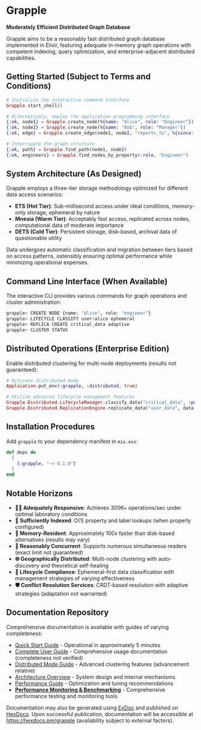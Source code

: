 # Grapple
**Moderately Efficient Distributed Graph Database**

Grapple aims to be a reasonably fast distributed graph database implemented in Elixir, featuring adequate in-memory graph operations with competent indexing, query optimization, and enterprise-adjacent distributed capabilities.

## Getting Started (Subject to Terms and Conditions)

```elixir
# Initialize the interactive command interface
Grapple.start_shell()

# Alternatively, employ the application programming interface
{:ok, node1} = Grapple.create_node(%{name: "Alice", role: "Engineer"})
{:ok, node2} = Grapple.create_node(%{name: "Bob", role: "Manager"})
{:ok, edge} = Grapple.create_edge(node1, node2, "reports_to", %{since: "2024"})

# Interrogate the graph structure
{:ok, path} = Grapple.find_path(node1, node2)
{:ok, engineers} = Grapple.find_nodes_by_property(:role, "Engineer")
```

## System Architecture (As Designed)

Grapple employs a three-tier storage methodology optimized for different data access scenarios:

- **ETS (Hot Tier)**: Sub-millisecond access under ideal conditions, memory-only storage, ephemeral by nature
- **Mnesia (Warm Tier)**: Acceptably fast access, replicated across nodes, computational data of moderate importance
- **DETS (Cold Tier)**: Persistent storage, disk-based, archival data of questionable utility

Data undergoes automatic classification and migration between tiers based on access patterns, ostensibly ensuring optimal performance while minimizing operational expenses.

## Command Line Interface (When Available)

The interactive CLI provides various commands for graph operations and cluster administration:

```bash
grapple> CREATE NODE {name: "Alice", role: "engineer"}
grapple> LIFECYCLE CLASSIFY user:alice ephemeral
grapple> REPLICA CREATE critical_data adaptive
grapple> CLUSTER STATUS
```

## Distributed Operations (Enterprise Edition)

Enable distributed clustering for multi-node deployments (results not guaranteed):

```elixir
# Activate distributed mode
Application.put_env(:grapple, :distributed, true)

# Utilize advanced lifecycle management features
Grapple.Distributed.LifecycleManager.classify_data("critical_data", :persistent)
Grapple.Distributed.ReplicationEngine.replicate_data("user_data", data, :adaptive)
```

## Installation Procedures

Add `grapple` to your dependency manifest in `mix.exs`:

```elixir
def deps do
  [
    {:grapple, "~> 0.1.0"}
  ]
end
```

## Notable Horizons

- **🚶‍♂️ Adequately Responsive**: Achieves 300K+ operations/sec under optimal laboratory conditions
- **🧠 Sufficiently Indexed**: O(1) property and label lookups (when properly configured)
- **💾 Memory-Resident**: Approximately 100x faster than disk-based alternatives (results may vary)
- **🔄 Reasonably Concurrent**: Supports numerous simultaneous readers (exact limit not guaranteed)
- **🌐 Geographically Distributed**: Multi-node clustering with auto-discovery and theoretical self-healing
- **🔄 Lifecycle Compliance**: Ephemeral-first data classification with management strategies of varying effectiveness
- **🛡️ Conflict Resolution Services**: CRDT-based resolution with adaptive strategies (adaptation not warranted)

## Documentation Repository

Comprehensive documentation is available with guides of varying completeness:

- [Quick Start Guide](guides/tutorials/quick-start.md) - Operational in approximately 5 minutes
- [Complete User Guide](GUIDE.md) - Comprehensive usage documentation (completeness not verified)
- [Distributed Mode Guide](README_DISTRIBUTED.md) - Advanced clustering features (advancement relative)
- [Architecture Overview](guides/advanced/architecture.md) - System design and internal mechanisms
- [Performance Guide](guides/advanced/performance.md) - Optimization and tuning recommendations
- [**Performance Monitoring & Benchmarking**](PERFORMANCE.md) - Comprehensive performance testing and monitoring tools

Documentation may also be generated using [ExDoc](https://github.com/elixir-lang/ex_doc) and published on [HexDocs](https://hexdocs.pm). Upon successful publication, documentation will be accessible at <https://hexdocs.pm/grapple> (availability subject to external factors).
